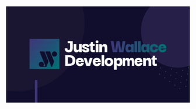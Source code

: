 [![Banner Image](/forlinkedin.png)](https://www.justinwallace.dev)
<!-- <div align="center" >
  <img src="https://github-readme-stats.vercel.app/api/?username=jpwallace22&count_private=true&hide_border=true&title_color=007173&text_color=b2bac2&icon_color=40367a&bg_color=110e2d&border_radius=8px&show_icons=true" />
</div> -->
